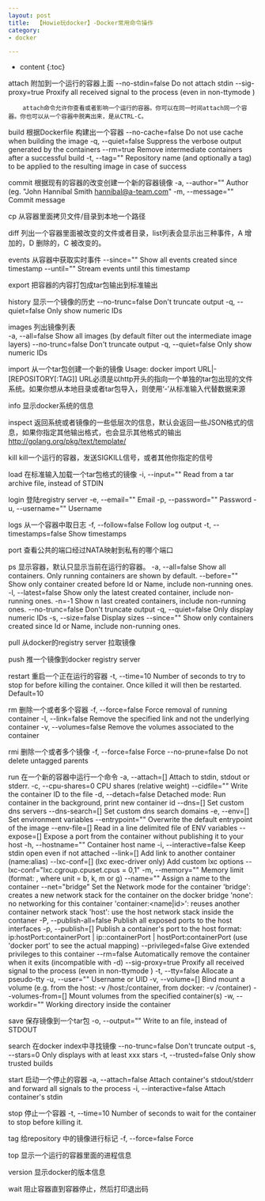 ```yaml
---
layout: post
title:  【Howie玩docker】-Docker常用命令操作
category: 
- docker  

---
```


* content
{:toc}


attach     附加到一个运行的容器上面
      --no-stdin=false Do not attach stdin
      --sig-proxy=true Proxify all received signal to the process (even in non-ttymode )
         
        attach命令允许你查看或者影响一个运行的容器。你可以在同一时间attach同一个容器。你也可以从一个容器中脱离出来，是从CTRL-C。
 
 build     根据Dockerfile 构建出一个容器
      --no-cache=false Do not use cache when building the image
      -q, --quiet=false Suppress the verbose output generated by the containers
      --rm=true Remove intermediate containers after a successful build
      -t, --tag="" Repository name (and optionally a tag) to be applied to the resulting image in case of success
 
 
 commit     根据现有的容器的改变创建一个新的容器镜像
      -a, --author="" Author (eg. "John Hannibal Smith <hannibal@a-team.com>"
      -m, --message="" Commit message
 
 cp     从容器里面拷贝文件/目录到本地一个路径
     
diff    列出一个容器里面被改变的文件或者目录，list列表会显示出三种事件，A 增加的，D 删除的，C 被改变的。
 
events     从容器中获取实时事件
      --since="" Show all events created since timestamp
      --until="" Stream events until this timestamp
 
export     把容器的内容打包成tar包输出到标准输出
 
 
history     显示一个镜像的历史
      --no-trunc=false Don't truncate output
      -q, --quiet=false Only show numeric IDs
 
images    列出镜像列表  
      -a, --all=false Show all images (by default filter out the intermediate image layers)
      --no-trunc=false Don't truncate output
      -q, --quiet=false Only show numeric IDs
 
import        从一个tar包创建一个新的镜像 
      Usage: docker import URL|- [REPOSITORY[:TAG]]
       URL必须是以http开头的指向一个单独的tar包出现的文件系统。如果你想从本地目录或者tar包导入，则使用‘-’从标准输入代替数据来源
 
info     显示docker系统的信息
 
inspect     返回系统或者镜像的一些低层次的信息，默认会返回一些JSON格式的信息，如果你指定其他输出格式，也会显示其他格式的输出
                 http://golang.org/pkg/text/template/
     
kill     kill一个运行的容器，发送SIGKILL信号，或者其他你指定的信号
 
load     在标准输入加载一个tar包格式的镜像
        -i, --input="" Read from a tar archive file, instead of STDIN
 
login     登陆registry server
      -e, --email="" Email
      -p, --password="" Password
      -u, --username="" Username
 
logs     从一个容器中取日志
      -f, --follow=false Follow log output
      -t, --timestamps=false Show timestamps
 
port     查看公共的端口经过NATA映射到私有的哪个端口
 
ps     显示容器，默认只显示当前在运行的容器。
      -a, --all=false Show all containers. Only running containers are shown by default.
      --before="" Show only container created before Id or Name, include non-running ones.
      -l, --latest=false Show only the latest created container, include non-running ones.
      -n=-1 Show n last created containers, include non-running ones.
      --no-trunc=false Don't truncate output
      -q, --quiet=false Only display numeric IDs
      -s, --size=false Display sizes
      --since="" Show only containers created since Id or Name, include non-running ones.
 
pull     从docker的registry server 拉取镜像
 
push     推一个镜像到docker registry server
 
restart     重启一个正在运行的容器
        -t, --time=10 Number of seconds to try to stop for before killing the container. Once killed it will then be restarted. Default=10
 
rm     删除一个或者多个容器
          -f, --force=false Force removal of running container
          -l, --link=false Remove the specified link and not the underlying container
          -v, --volumes=false Remove the volumes associated to the container
 
rmi     删除一个或者多个镜像
          -f, --force=false Force
          --no-prune=false Do not delete untagged parents
 
run     在一个新的容器中运行一个命令
          -a, --attach=[] Attach to stdin, stdout or stderr.
          -c, --cpu-shares=0 CPU shares (relative weight)
          --cidfile="" Write the container ID to the file
          -d, --detach=false Detached mode: Run container in the background, print new container id
          --dns=[] Set custom dns servers
          --dns-search=[] Set custom dns search domains
          -e, --env=[] Set environment variables
          --entrypoint="" Overwrite the default entrypoint of the image
          --env-file=[] Read in a line delimited file of ENV variables
          --expose=[] Expose a port from the container without publishing it to your host
          -h, --hostname="" Container host name
          -i, --interactive=false Keep stdin open even if not attached
          --link=[] Add link to another container (name:alias)
          --lxc-conf=[] (lxc exec-driver only) Add custom lxc options --lxc-conf="lxc.cgroup.cpuset.cpus = 0,1"
          -m, --memory="" Memory limit (format: <number><optional unit>, where unit = b, k, m or g)
          --name="" Assign a name to the container
          --net="bridge" Set the Network mode for the container
                               'bridge': creates a new network stack for the container on the docker bridge
                               'none': no networking for this container
                               'container:<name|id>': reuses another container network stack
                               'host': use the host network stack inside the contaner
          -P, --publish-all=false Publish all exposed ports to the host interfaces
          -p, --publish=[] Publish a container's port to the host
                               format: ip:hostPort:containerPort | ip::containerPort | hostPort:containerPort
                               (use 'docker port' to see the actual mapping)
          --privileged=false Give extended privileges to this container
          --rm=false Automatically remove the container when it exits (incompatible with -d)
          --sig-proxy=true Proxify all received signal to the process (even in non-ttymode )
          -t, --tty=false Allocate a pseudo-tty
          -u, --user="" Username or UID
          -v, --volume=[] Bind mount a volume (e.g. from the host: -v /host:/container, from docker: -v /container)
          --volumes-from=[] Mount volumes from the specified container(s)
          -w, --workdir="" Working directory inside the container
 
save     保存镜像到一个tar包
          -o, --output="" Write to an file, instead of STDOUT
 
search     在docker index中寻找镜像
          --no-trunc=false Don't truncate output
          -s, --stars=0 Only displays with at least xxx stars
          -t, --trusted=false Only show trusted builds
 
start     启动一个停止的容器
          -a, --attach=false Attach container's stdout/stderr and forward all signals to the process
          -i, --interactive=false Attach container's stdin
 
stop     停止一个容器
        -t, --time=10 Number of seconds to wait for the container to stop before killing it.
 
tag     给repository 中的镜像进行标记
          -f, --force=false Force
 
top     显示一个运行的容器里面的进程信息
 
version     显示docker的版本信息
 
wait     阻止容器直到容器停止，然后打印退出码

